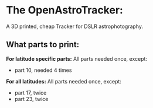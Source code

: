 # The OpenAstroTracker:
A 3D printed, cheap Tracker for DSLR astrophotography.

## What parts to print:
**For latitude specific parts:**
All parts needed once, except:
 - part 10, needed 4 times

**For all latitudes:**
All parts needed once, except:
 -  part 17, twice
 - part 23, twice
